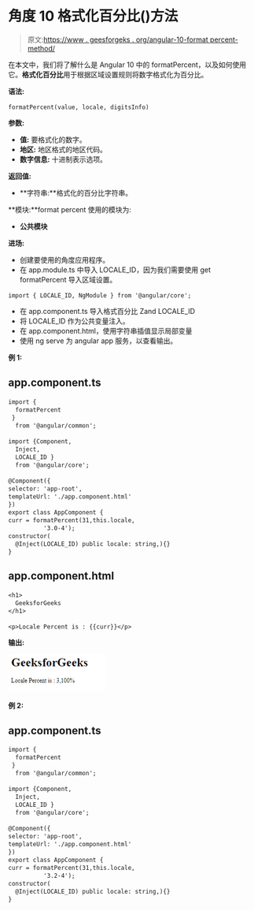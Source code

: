 # 角度 10 格式化百分比()方法

> 原文:[https://www . geesforgeks . org/angular-10-format percent-method/](https://www.geeksforgeeks.org/angular-10-formatpercent-method/)

在本文中，我们将了解什么是 Angular 10 中的 formatPercent，以及如何使用它。**格式化百分比**用于根据区域设置规则将数字格式化为百分比。

**语法:**

```
formatPercent(value, locale, digitsInfo)
```

**参数:**

*   **值:** 要格式化的数字。
*   **地区:** 地区格式的地区代码。
*   **数字信息:** 十进制表示选项。

**返回值:**

*   **字符串:**格式化的百分比字符串。

**模块:**format percent 使用的模块为:

*   **公共模块**

**进场:**

*   创建要使用的角度应用程序。
*   在 app.module.ts 中导入 LOCALE_ID，因为我们需要使用 get formatPercent 导入区域设置。

```
import { LOCALE_ID, NgModule } from '@angular/core';
```

*   在 app.component.ts 导入格式百分比 Zand LOCALE_ID
*   将 LOCALE_ID 作为公共变量注入。
*   在 app.component.html，使用字符串插值显示局部变量
*   使用 ng serve 为 angular app 服务，以查看输出。

**例 1:**

## app.component.ts

```
import {
  formatPercent
 }
  from '@angular/common';

import {Component,
  Inject,
  LOCALE_ID }
  from '@angular/core';

@Component({
selector: 'app-root',
templateUrl: './app.component.html'
})
export class AppComponent {
curr = formatPercent(31,this.locale,
          '3.0-4');
constructor(
  @Inject(LOCALE_ID) public locale: string,){}
}
```

## app.component.html

```
<h1>
  GeeksforGeeks
</h1>

<p>Locale Percent is : {{curr}}</p>
```

**输出:**

![](img/f4d866469550723ddaf43863230a08cb.png)

**例 2:**

## app.component.ts

```
import {
  formatPercent
 }
  from '@angular/common';

import {Component,
  Inject,
  LOCALE_ID }
  from '@angular/core';

@Component({
selector: 'app-root',
templateUrl: './app.component.html'
})
export class AppComponent {
curr = formatPercent(31,this.locale,
          '3.2-4');
constructor(
  @Inject(LOCALE_ID) public locale: string,){}
}
```